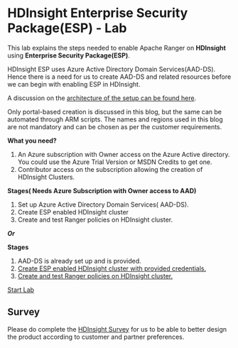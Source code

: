# HDInsight Enterprise Security Package(ESP) - Lab 

This lab explains the steps needed to enable Apache Ranger on **HDInsight** using **Enterprise Security Package(ESP)**.

HDInsight ESP uses Azure Active Directory Domain Services(AAD-DS). Hence there is a need for us to create AAD-DS and related resources before we can begin with enabling ESP in HDInsight. 

A discussion on the [architecture of the setup can be found here](https://github.com/arnabganguly/HDInsightESPLab/blob/master/Architecture.md). 

Only portal-based creation is discussed in this blog, but the same can be automated through ARM scripts. The names and regions used in this blog are not mandatory and can be chosen as per the customer requirements.

**What you need?**

1. An Azure subscription with Owner access on the Azure Active directory. You could use the Azure Trial Version or MSDN Credits to get one.
2. Contributor access on the subscription allowing the creation of HDInsight Clusters.


**Stages( Needs Azure Subscription with Owner access to AAD)** 
1. Set up Azure Active Directory Domain Services( AAD-DS).
2. Create ESP enabled HDInsight cluster
4. Create and test Ranger policies on HDInsight cluster. 

***Or***

**Stages**
1. AAD-DS is already set up and is provided. 
2. [Create ESP enabled HDInsight cluster with provided credentials.](https://github.com/arnabganguly/HDInsightESPLab/blob/master/HDInsightESP.md) 
4. [Create and test Ranger policies on HDInsight cluster.](https://github.com/arnabganguly/HDInsightESPLab/blob/master/RangerPolicyMgmt.md) 

[Start Lab](https://github.com/arnabganguly/HDInsightESPLab/blob/master/HDInsightESP.md)

## Survey 
Please do complete the [HDInsight Survey](https://forms.office.com/Pages/ResponsePage.aspx?id=v4j5cvGGr0GRqy180BHbR6613ua2aihPk14MtaeiuDpUN0JBMVVINE9IVjBWT0dKREYzMUJIT1ZGWi4u) for us to be able to better design the product according to customer and partner preferences. 
<!--stackedit_data:
eyJoaXN0b3J5IjpbNjE3NDIyMTM0LC02MzIzOTk0NTMsLTEwMD
I0NjQ4NDIsLTE3OTQ3OTYzNjYsLTE5MDM3MjgwNDZdfQ==
-->
